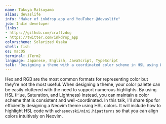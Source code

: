 ```yaml
---
name: Takuya Matsuyama
alias: devaslife
info: "Maker of inkdrop.app and YouTuber @devaslife"
job: Indie developer
links:
- https://github.com/craftzdog
- https://twitter.com/inkdrop_app
colorscheme: Solarized Osaka
shell: fish
os: macOS
terminal: iTerm2
language: Japanese, English, JavaScript, TypeScript
talk: "Designing a theme with a coordinated color scheme in HSL using Lua"
---
```


Hex and RGB are the most common formats for representing color but they're not the most useful.
When designing a theme, your color palette can be easily cluttered with the need to support numerous highlights.
By using HSL (Hue, Saturation, and Lightness) instead, you can maintain a color scheme that is consistent and well-coordinated.
In this talk, I'll share tips for efficiently designing a Neovim theme using HSL colors.
It will include how to highlight HSL code with `echasnovski/mini.hipatterns` so that you can align colors intuitively on Neovim.
